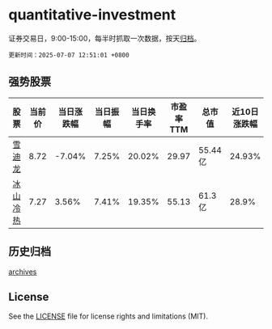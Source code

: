 # quantitative-investment

证券交易日，9:00-15:00，每半时抓取一次数据，按天[归档](archives)。

`更新时间：2025-07-07 12:51:01 +0800`

## 强势股票

|股票|当前价|当日涨跌幅|当日振幅|当日换手率|市盈率TTM|总市值|近10日涨跌幅|
|----|----|----|----|----|----|----|----|
|[雪迪龙](https://xueqiu.com/S/SZ002658)|8.72|-7.04%|7.25%|20.02%|29.97|55.44亿|24.93%|
|[冰山冷热](https://xueqiu.com/S/SZ000530)|7.27|3.56%|7.41%|19.35%|55.13|61.3亿|28.9%|

## 历史归档

[archives](archives)

## License

See the [LICENSE](LICENSE) file for license rights and limitations (MIT).